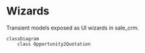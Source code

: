 # Wizards

Transient models exposed as UI wizards in sale_crm.

```mermaid
classDiagram
    class Opportunity2Quotation
```
